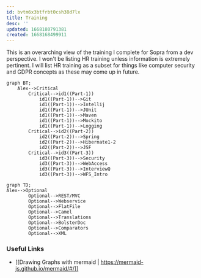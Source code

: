 ```yaml
---
id: bvtm6x3btfrbt0csh38d7lx
title: Training
desc: ''
updated: 1668180791381
created: 1668168499911
---
```

This is an overarching view of the training I complete for Sopra from a dev perspective.
I won't be listing HR training unless information is extremely pertinent.
I will list HR training as a subset for things like computer security and GDPR concepts as these may come up in future.

```mermaid
graph BT;
    Alex-->Critical
        Critical-->id1((Part-1))
            id1((Part-1))-->Git
            id1((Part-1))-->Intellij
            id1((Part-1))-->JUnit
            id1((Part-1))-->Maven
            id1((Part-1))-->Mockito
            id1((Part-1))-->Logging
        Critical-->id2((Part-2))
            id2((Part-2))-->Spring
            id2((Part-2))-->Hibernate1-2
            id2((Part-2))-->JSF
        Critical-->id3((Part-3))
            id3((Part-3))-->Security
            id3((Part-3))-->WebAccess
            id3((Part-3))-->InterviewQ
            id3((Part-3))-->WFS_Intro
```
```mermaid
graph TD;
Alex-->Optional
        Optional-->REST/MVC
        Optional-->Webservice
        Optional-->FlatFile
        Optional-->Camel
        Optional-->Translations
        Optional-->BolsterDoc
        Optional-->Comparators
        Optional-->XML
```

### Useful Links
- [[Drawing Graphs with mermaid | https://mermaid-js.github.io/mermaid/#/]]